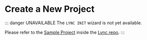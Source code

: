 # Create a New Project

::: danger UNAVAILABLE
The `LYNC INIT` wizard is not yet available.

Please refer to the [Sample Project](https://github.com/Iron-Stag-Games/Lync/tree/main/Sample%20Project) inside the [Lync repo](https://github.com/Iron-Stag-Games/Lync).
:::

